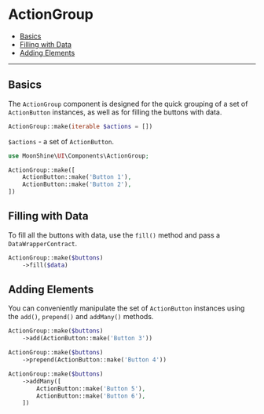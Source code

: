 # ActionGroup

- [Basics](#basics)
- [Filling with Data](#fill)
- [Adding Elements](#add)

---

<a name="basics"></a>
## Basics

The `ActionGroup` component is designed for the quick grouping of a set of `ActionButton` instances, as well as for filling the buttons with data.

```php
ActionGroup::make(iterable $actions = [])
```

`$actions` - a set of `ActionButton`.

```php
use MoonShine\UI\Components\ActionGroup;

ActionGroup::make([
    ActionButton::make('Button 1'),
    ActionButton::make('Button 2'),
])
```

<a name="fill"></a>
## Filling with Data

To fill all the buttons with data, use the `fill()` method and pass a `DataWrapperContract`.

```php
ActionGroup::make($buttons)
    ->fill($data)
```

<a name="add"></a>
## Adding Elements

You can conveniently manipulate the set of `ActionButton` instances using the `add()`, `prepend()` and `addMany()` methods.

```php
ActionGroup::make($buttons)
    ->add(ActionButton::make('Button 3'))
```

```php
ActionGroup::make($buttons)
    ->prepend(ActionButton::make('Button 4'))
```

```php
ActionGroup::make($buttons)
    ->addMany([
        ActionButton::make('Button 5'),
        ActionButton::make('Button 6'),
    ])
```
